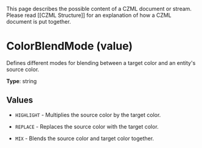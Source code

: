 This page describes the possible content of a CZML document or stream.  Please read [[CZML Structure]] for an explanation of how a CZML document is put together.

# ColorBlendMode (value)

Defines different modes for blending between a target color and an entity's source color.

**Type**: string

## Values

* `HIGHLIGHT` - Multiplies the source color by the target color.

* `REPLACE` - Replaces the source color with the target color.

* `MIX` - Blends the source color and target color together.

